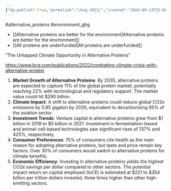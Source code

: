 ```yaml
---
{"dg-publish":true,"permalink":"/bsg-2022/","created":"2024-09-13T22:08:39.621+01:00","updated":"2025-10-10T23:50:48.042+01:00"}
---
```


#alternative_proteins #environment_ghg 

- [[Alternative proteins are better for the environment\|Alternative proteins are better for the environment]]
- [[Alt proteins are underfunded\|Alt proteins are underfunded]]

"The Untapped Climate Opportunity in Alternative Proteins"

https://www.bcg.com/publications/2022/combating-climate-crisis-with-alternative-protein

1. **Market Growth of Alternative Proteins**: By 2035, alternative proteins are expected to capture 11% of the global protein market, potentially reaching 22% with technological and regulatory support. The market value could hit $290 billion.
3. **Climate Impact**: A shift to alternative proteins could reduce global CO2e emissions by 0.85 gigaton by 2030, equivalent to decarbonizing 95% of the aviation sector.
4. **Investment Trends**: Venture capital in alternative proteins grew from $1 billion in 2019 to $5 billion in 2021. Investment in fermentation-based and animal-cell-based technologies saw significant rises of 137% and 425%, respectively.
5. **Consumer Preferences**: 75% of consumers cite health as the main reason for adopting alternative proteins, but taste and price remain key factors. Over 30% of consumers would switch to alternative proteins for climate benefits.
6. **Economic Efficiency**: Investing in alternative proteins yields the highest CO2e savings per dollar compared to other sectors. The potential impact return on capital employed (IoCE) is estimated at $221 to $354 billion per trillion dollars invested, three times higher than other high-emitting sectors.